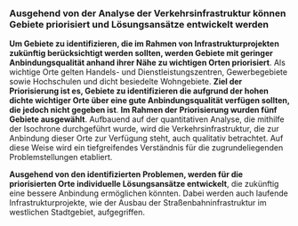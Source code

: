 ### Ausgehend von der Analyse der Verkehrsinfrastruktur können Gebiete priorisiert und Lösungsansätze entwickelt werden
**Um Gebiete zu identifizieren, die im Rahmen von Infrastrukturprojekten zukünftig berücksichtigt werden sollten, werden 
Gebiete mit geringer Anbindungsqualität anhand ihrer Nähe zu wichtigen Orten priorisiert**. Als wichtige Orte gelten 
Handels- und Dienstleistungszentren, Gewerbegebiete sowie Hochschulen und dicht besiedelte Wohngebiete. **Ziel der 
Priorisierung ist es, Gebiete zu identifizieren die aufgrund der hohen dichte wichtiger Orte über eine gute Anbindungsqualität 
verfügen sollten, die jedoch nicht gegeben ist**. **Im Rahmen der Priorisierung wurden fünf Gebiete ausgewählt**. 
Aufbauend auf der quantitativen Analyse, die mithilfe der Isochrone durchgeführt wurde, wird die Verkehrsinfrastruktur, 
die zur Anbindung dieser Orte zur Verfügung steht, auch qualitativ betrachtet. Auf diese Weise wird ein tiefgreifendes 
Verständnis für die zugrundeliegenden Problemstellungen etabliert. 

**Ausgehend von den identifizierten Problemen, werden für die priorisierten Orte individuelle Lösungsansätze 
entwickelt**, die zukünftig eine bessere Anbindung ermöglichen könnten. Dabei werden auch laufende 
Infrastrukturprojekte, wie der Ausbau der Straßenbahninfrastruktur im westlichen Stadtgebiet, aufgegriffen.
